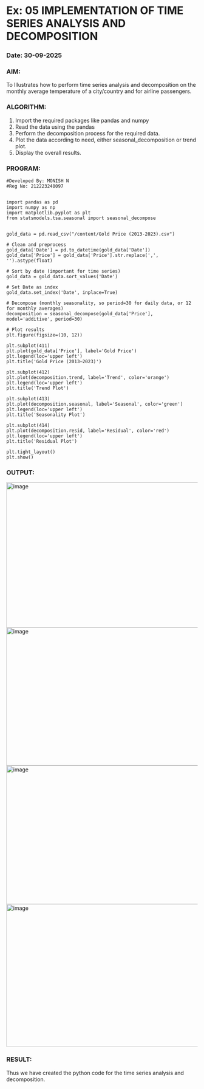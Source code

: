# Ex: 05  IMPLEMENTATION OF TIME SERIES ANALYSIS AND DECOMPOSITION
### Date: 30-09-2025


### AIM:
To Illustrates how to perform time series analysis and decomposition on the monthly average temperature of a city/country and for airline passengers.

### ALGORITHM:
1. Import the required packages like pandas and numpy
2. Read the data using the pandas
3. Perform the decomposition process for the required data.
4. Plot the data according to need, either seasonal_decomposition or trend plot.
5. Display the overall results.

### PROGRAM:
```
#Developed By: MONISH N
#Reg No: 212223240097


import pandas as pd
import numpy as np
import matplotlib.pyplot as plt
from statsmodels.tsa.seasonal import seasonal_decompose


gold_data = pd.read_csv("/content/Gold Price (2013-2023).csv")

# Clean and preprocess
gold_data['Date'] = pd.to_datetime(gold_data['Date'])
gold_data['Price'] = gold_data['Price'].str.replace(',', '').astype(float)

# Sort by date (important for time series)
gold_data = gold_data.sort_values('Date')

# Set Date as index
gold_data.set_index('Date', inplace=True)

# Decompose (monthly seasonality, so period=30 for daily data, or 12 for monthly averages)
decomposition = seasonal_decompose(gold_data['Price'], model='additive', period=30)

# Plot results
plt.figure(figsize=(10, 12))

plt.subplot(411)
plt.plot(gold_data['Price'], label='Gold Price')
plt.legend(loc='upper left')
plt.title('Gold Price (2013–2023)')

plt.subplot(412)
plt.plot(decomposition.trend, label='Trend', color='orange')
plt.legend(loc='upper left')
plt.title('Trend Plot')

plt.subplot(413)
plt.plot(decomposition.seasonal, label='Seasonal', color='green')
plt.legend(loc='upper left')
plt.title('Seasonality Plot')

plt.subplot(414)
plt.plot(decomposition.resid, label='Residual', color='red')
plt.legend(loc='upper left')
plt.title('Residual Plot')

plt.tight_layout()
plt.show()
```


### OUTPUT:

<img width="1277" height="382" alt="image" src="https://github.com/user-attachments/assets/cc160ae1-a9c9-4c8d-a374-7be5587c5f70" />
<img width="1265" height="364" alt="image" src="https://github.com/user-attachments/assets/039e36fb-9295-42ab-a61d-9a021ae84571" />
<img width="1247" height="365" alt="image" src="https://github.com/user-attachments/assets/d54c060c-67f4-48e3-aac2-11ecadbc79b3" />
<img width="1302" height="376" alt="image" src="https://github.com/user-attachments/assets/917b1881-843f-4619-b0b5-be4336ad415b" />


### RESULT:
Thus we have created the python code for the time series analysis and decomposition.
